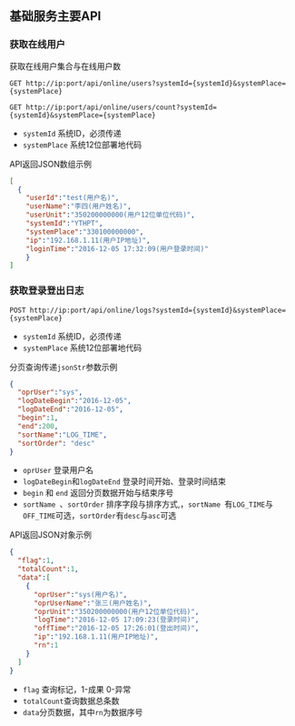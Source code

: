 ##  基础服务主要API

### 获取在线用户

获取在线用户集合与在线用户数

```http
GET http://ip:port/api/online/users?systemId={systemId}&systemPlace={systemPlace}
```

```http
GET http://ip:port/api/online/users/count?systemId={systemId}&systemPlace={systemPlace}
```

- `systemId`  系统ID，必须传递
- `systemPlace` 系统12位部署地代码

API返回JSON数组示例

```json
[
  {
  	"userId":"test(用户名)",
  	"userName":"李四(用户姓名)",
  	"userUnit":"350200000000(用户12位单位代码)",
  	"systemId":"YTHPT",
 	"systemPlace":"330100000000",
    "ip":"192.168.1.11(用户IP地址)",
  	"loginTime":"2016-12-05 17:32:09(用户登录时间)"
	}
]
```



### 获取登录登出日志

```http
POST http://ip:port/api/online/logs?systemId={systemId}&systemPlace={systemPlace}
```

- `systemId`  系统ID，必须传递
- `systemPlace` 系统12位部署地代码

分页查询传递`jsonStr`参数示例

```json
{
  "oprUser":"sys",
  "logDateBegin":"2016-12-05",
  "logDateEnd":"2016-12-05",
  "begin":1,
  "end":200,
  "sortName":"LOG_TIME",
  "sortOrder": "desc"
}
```

* `oprUser` 登录用户名
* `logDateBegin`和`logDateEnd` 登录时间开始、登录时间结束
* `begin` 和 `end` 返回分页数据开始与结束序号
* `sortName `、`sortOrder` 排序字段与排序方式,，`sortName `有`LOG_TIME`与`OFF_TIME`可选，`sortOrder`有`desc`与`asc`可选

API返回JSON对象示例

```json
{
  "flag":1,  
  "totalCount":1,
  "data":[
    {
      "oprUser":"sys(用户名)",
      "oprUserName":"张三(用户姓名)",
      "oprUnit":"350200000000(用户12位单位代码)",
      "logTime":"2016-12-05 17:09:23(登录时间)",
      "offTime":"2016-12-05 17:26:01(登出时间)",
      "ip":"192.168.1.11(用户IP地址)",
      "rn":1
    }
  ]
}
```

* `flag` 查询标记，1-成果 0-异常
* `totalCount`查询数据总条数
* `data`分页数据，其中`rn`为数据序号